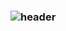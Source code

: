 ### ![header](https://capsule-render.vercel.app/api?type=wave&color=timeauto&height=300&section=header&text=mmindoong&fontColor=FFAAAA&fontSize=90)

<!--
**mmindoong/mmindoong** is a ✨ _special_ ✨ repository because its `README.md` (this file) appears on your GitHub profile.

Here are some ideas to get you started:

- 🔭 I’m currently working on ...
- 🌱 I’m currently learning ...
- 👯 I’m looking to collaborate on ...
- 🤔 I’m looking for help with ...
- 💬 Ask me about ...
- 📫 How to reach me: ...
- 😄 Pronouns: ...
- ⚡ Fun fact: ...
-->
